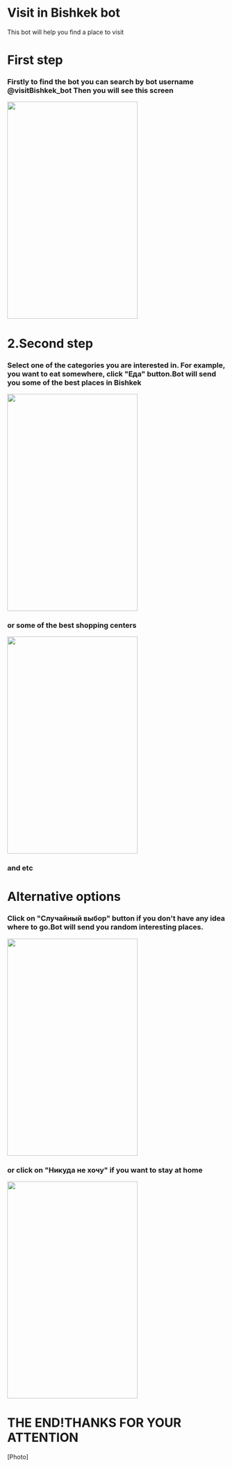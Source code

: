<h1>Visit in Bishkek bot</h1>
This bot will help you find a place to visit


<h1>First step</h1>
<h3>Firstly to find the bot you can search by bot username @visitBishkek_bot
Then you will see this screen</h3>


<img src="https://user-images.githubusercontent.com/72801356/98354507-fd0ba680-204a-11eb-9403-1b49cb00a2f9.PNG" width="300" height="500">

<h1>2.Second step</h1>
<h3>Select one of the categories you are interested in. For example, you want to eat somewhere, click "Еда" button.Bot will send you 
some of the best places in Bishkek</h3>

<img src="https://user-images.githubusercontent.com/72801356/98354651-39d79d80-204b-11eb-8737-55c8e1ba84fd.jpg" width="300" height="500">
<h3>or some of the best shopping centers</h3>
<img src="https://user-images.githubusercontent.com/72801356/98354648-393f0700-204b-11eb-9c00-6ef86c55f544.jpg" width="300" height="500">
<h3>and etc</h3>
<h1>Alternative options</h2>
<h3>Click on "Cлучайный выбор" button if you don't have any idea where to go.Bot will send you random interesting places.</h3>
<img src="https://user-images.githubusercontent.com/72801356/98354666-3e03bb00-204b-11eb-9fbc-a8ab9f59f3d6.PNG" width="300" height="500">
<h3>or click on "Никуда не хочу" if you want to stay at home</h3>
<img src="https://user-images.githubusercontent.com/72801356/98354660-3b08ca80-204b-11eb-950c-9c7e5666599c.jpg" width="300" height="500">
 
<h1>THE END!THANKS FOR YOUR ATTENTION</h1>
[Photo]
